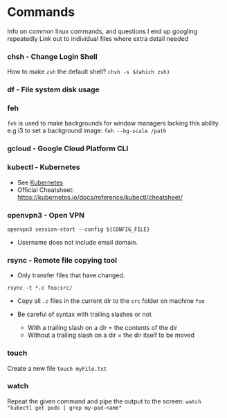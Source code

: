 # Commands

Info on common linux commands, and questions I end up googling repeatedly
Link out to individual files where extra detail needed

### chsh - Change Login Shell

How to make `zsh` the default shell?
`chsh -s $(which zsh)`

### df - File system disk usage

### feh

`feh` is used to make backgrounds for window managers lacking this ability. e.g i3
to set a background image: `feh --bg-scale /path`

### gcloud - Google Cloud Platform CLI



### kubectl - Kubernetes 

* See [Kubernetes](../kubernetes/kubernetes.md#commands)
* Official Cheatsheet: https://kubernetes.io/docs/reference/kubectl/cheatsheet/

### openvpn3 - Open VPN

`openvpn3 session-start --config ${CONFIG_FILE}`
- Username does not include email domain.

### rsync - Remote file copying tool

- Only transfer files that have changed.

`rsync -t *.c foo:src/`
- Copy all `.c` files in the current dir to the `src` folder on machine `foo`

- Be careful of syntax with trailing slashes or not
    - With a trailing slash on a dir = the contents of the dir
    - Without a trailing slash on a dir = the dir itself to be moved 

### touch 

Create a new file
`touch myFile.txt`

### watch

Repeat the given command and pipe the output to the screen:
`watch "kubectl get pods | grep my-pod-name"`